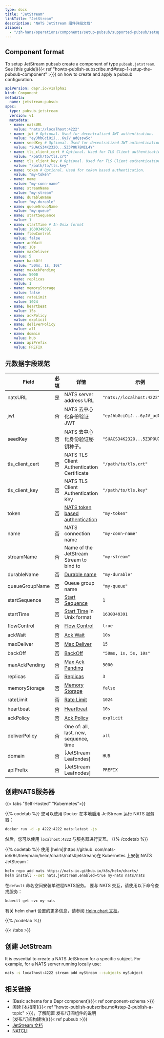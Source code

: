 ```yaml
---
type: docs
title: "JetStream"
linkTitle: "JetStream"
description: "NATS JetStream 组件详细文档"
aliases:
  - "/zh-hans/operations/components/setup-pubsub/supported-pubsub/setup-jetstream/"
---
```


## Component format
To setup JetStream pubsub create a component of type `pubsub.jetstream`. See \[this guide\]({{< ref "howto-publish-subscribe.md#step-1-setup-the-pubsub-component" >}}) on how to create and apply a pubsub configuration.

```yaml
apiVersion: dapr.io/v1alpha1
kind: Component
metadata:
  name: jetstream-pubsub
spec:
  type: pubsub.jetstream
  version: v1
  metadata:
  - name: natsURL
    value: "nats://localhost:4222"
  - name: jwt # Optional. Used for decentralized JWT authentication.
    value: "eyJhbGciOiJ...6yJV_adQssw5c"
  - name: seedKey # Optional. Used for decentralized JWT authentication.
    value: "SUACS34K232O...5Z3POU7BNIL4Y"
  - name: tls_client_cert # Optional. Used for TLS Client authentication.
    value: "/path/to/tls.crt"
  - name: tls_client_key # Optional. Used for TLS Client authentication.
    value: "/path/to/tls.key"
  - name: token # Optional. Used for token based authentication.
    value: "my-token"
  - name: name
    value: "my-conn-name"
  - name: streamName
    value: "my-stream"
  - name: durableName 
    value: "my-durable"
  - name: queueGroupName
    value: "my-queue"
  - name: startSequence
    value: 1
  - name: startTime # In Unix format
    value: 1630349391
  - name: flowControl
    value: false
  - name: ackWait
    value: 10s
  - name: maxDeliver
    value: 5
  - name: backOff
    value: "50ms, 1s, 10s"
  - name: maxAckPending
    value: 5000
  - name: replicas
    value: 1
  - name: memoryStorage
    value: false
  - name: rateLimit
    value: 1024
  - name: heartbeat
    value: 15s
  - name: ackPolicy
    value: explicit
  - name: deliverPolicy
    value: all
  - name: domain
    value: hub
  - name: apiPrefix
    value: PREFIX
```

## 元数据字段规范

| Field             | 必填 | 详情                                         | 示例                               |
| ----------------- |:--:| ------------------------------------------ | -------------------------------- |
| natsURL           | 是  | NATS server address URL                    | `"nats://localhost:4222"`        |
| jwt               | 否  | NATS 去中心化身份验证 JWT                          | `"eyJhbGciOiJ...6yJV_adQssw5c"`  |
| seedKey           | 否  | NATS 去中心化身份验证秘钥种子。                         | `"SUACS34K232O...5Z3POU7BNIL4Y"` |
| tls_client_cert | 否  | NATS TLS Client Authentication Certificate | `"/path/to/tls.crt"`             |
| tls_client_key  | 否  | NATS TLS Client Authentication Key         | `"/path/to/tls.key"`             |
| token             | 否  | [NATS token based authentication][]        | `"my-token"`                     |
| name              | 否  | NATS connection name                       | `"my-conn-name"`                 |
| streamName        | 否  | Name of the JetStream Stream to bind to    | `"my-stream"`                    |
| durableName       | 否  | [Durable name][]                           | `"my-durable"`                   |
| queueGroupName    | 否  | Queue group name                           | `"my-queue"`                     |
| startSequence     | 否  | [Start Sequence][]                         | `1`                              |
| startTime         | 否  | [Start Time][] in Unix format              | `1630349391`                     |
| flowControl       | 否  | [Flow Control][]                           | `true`                           |
| ackWait           | 否  | [Ack Wait][]                               | `10s`                            |
| maxDeliver        | 否  | [Max Deliver][]                            | `15`                             |
| backOff           | 否  | [BackOff][]                                | `"50ms, 1s, 5s, 10s"`            |
| maxAckPending     | 否  | [Max Ack Pending][]                        | `5000`                           |
| replicas          | 否  | [Replicas][]                               | `3`                              |
| memoryStorage     | 否  | [Memory Storage][]                         | `false`                          |
| rateLimit         | 否  | [Rate Limit][]                             | `1024`                           |
| heartbeat         | 否  | [Heartbeat][]                              | `10s`                            |
| ackPolicy         | 否  | [Ack Policy][]                             | `explicit`                       |
| deliverPolicy     | 否  | One of: all, last, new, sequence, time     | `all`                            |
| domain            | 否  | [JetStream Leafondes]                      | `HUB`                            |
| apiPrefix         | 否  | [JetStream Leafnodes]                      | `PREFIX`                         |

## 创建NATS服务器

{{< tabs "Self-Hosted" "Kubernetes">}}

{{% codetab %}}
您可以使用 Docker 在本地启用 JetStream 运行 NATS 服务器：

```bash
docker run -d -p 4222:4222 nats:latest -js
```

然后，您可以使用 `localhost:4222` 与服务器进行交互。
{{% /codetab %}}

{{% codetab %}}
使用 [helm](https://github. com/nats-io/k8s/tree/main/helm/charts/nats#jetstream)在 Kubernetes 上安装 NATS JetStream：

```bash
helm repo add nats https://nats-io.github.io/k8s/helm/charts/
helm install --set nats.jetstream.enabled=true my-nats nats/nats
```

在`default` 命名空间安装单进程NATS服务。 要与 NATS 交互，请使用以下命令查找服务：

```bash
kubectl get svc my-nats
```

有关 helm chart 设置的更多信息，请参阅 [Helm chart 文档](https://helm.sh/docs/helm/helm_install/)。

{{% /codetab %}}

{{< /tabs >}}

## 创建 JetStream

It is essential to create a NATS JetStream for a specific subject. For example, for a NATS server running locally use:

```bash
nats -s localhost:4222 stream add myStream --subjects mySubject
```

## 相关链接
- [Basic schema for a Dapr component]({{< ref component-schema >}})
- 阅读 [本指南]({{< ref "howto-publish-subscribe.md#step-2-publish-a-topic" >}})，了解配置 发布/订阅组件的说明
- [发布/订阅构建块]({{< ref pubsub >}})
- [JetStream 文档](https://docs.nats.io/nats-concepts/jetstream)
- [NATCLI](https://github.com/nats-io/natscli)


[Durable name]: https://docs.nats.io/jetstream/concepts/consumers#durable-name
[Start Sequence]: https://docs.nats.io/jetstream/concepts/consumers#deliverbystartsequence
[Start Time]: https://docs.nats.io/jetstream/concepts/consumers#deliverbystarttime
[Flow Control]: https://docs.nats.io/jetstream/concepts/consumers#flowcontrol
[Ack Wait]: https://docs.nats.io/jetstream/concepts/consumers#ackwait
[Max Deliver]: https://docs.nats.io/jetstream/concepts/consumers#maxdeliver
[BackOff]: https://docs.nats.io/jetstream/concepts/consumers#backoff
[Max Ack Pending]: https://docs.nats.io/jetstream/concepts/consumers#maxackpending
[Replicas]: https://docs.nats.io/jetstream/concepts/consumers#replicas
[Memory Storage]: https://docs.nats.io/jetstream/concepts/consumers#memorystorage
[Rate Limit]: https://docs.nats.io/jetstream/concepts/consumers#ratelimit
[Heartbeat]: https://docs.nats.io/jetstream/concepts/consumers#heartbeat
[Ack Policy]: https://docs.nats.io/nats-concepts/jetstream/consumers#ackpolicy
[NATS token based authentication]: https://docs.nats.io/running-a-nats-service/configuration/securing_nats/auth_intro/tokens
